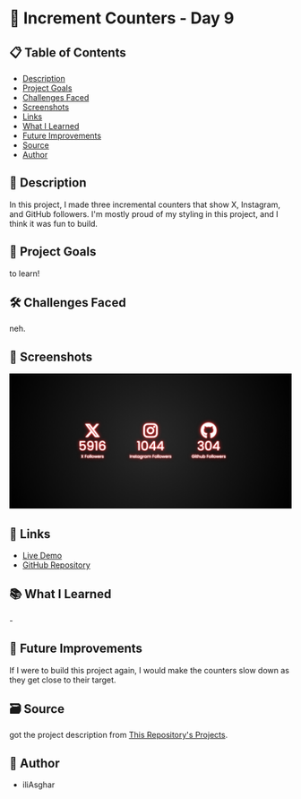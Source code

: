 # 🚀 Increment Counters - Day 9

## 📋 Table of Contents

- [Description](#📖-description)
- [Project Goals](#🎯-project-goals)
- [Challenges Faced](#🛠-challenges-faced)
- [Screenshots](#📸-screenshots)
- [Links](#🔗-links)
- [What I Learned](#📚-what-i-learned)
- [Future Improvements](#🚀-future-improvements)
- [Source](#🗃️-source)
- [Author](#👤-author)

## 📖 Description

In this project, I made three incremental counters that show X, Instagram, and GitHub followers. I'm mostly proud of my styling in this project, and I think it was fun to build.

## 🎯 Project Goals

to learn!

## 🛠 Challenges Faced

neh.

## 📸 Screenshots

![screenshot](<../../project screenshots/9.png>)

## 🔗 Links

- [Live Demo](https://iliasghar.github.io/100-Days--100--Frontend--Challanges/projects/009-%20Increment%20Counters/)
- [GitHub Repository](https://github.com/iliAsghar/100-Days--100--Frontend--Challanges/tree/main/projects/009-%20Increment%20Counters)

## 📚 What I Learned

\-

## 🚀 Future Improvements

If I were to build this project again, I would make the counters slow down as they get close to their target.


## 🗃️ Source

got the project description from [This Repository's Projects](https://github.com/bradtraversy/50projects50days).

## 👤 Author

- iliAsghar